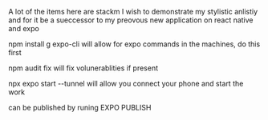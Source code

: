 
A lot of the items here are stackm I wish to demonstrate my stylistic anlistiy and for it be a sueccessor to my preovous new application on react native and expo



npm install g expo-cli will allow for expo commands in the machines, do this first

npm audit fix will fix volunerablities if present

npx expo start --tunnel will allow you connect your phone and start the work



can be published by runing EXPO PUBLISH